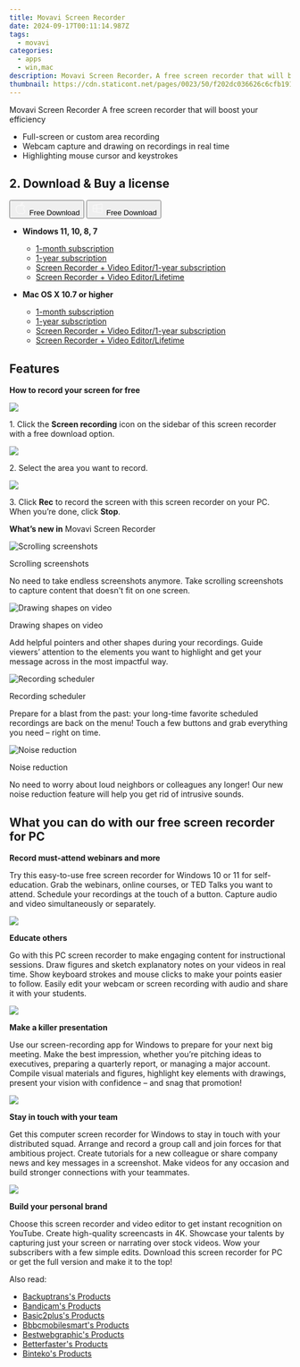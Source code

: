 ```yaml
---
title: Movavi Screen Recorder
date: 2024-09-17T00:11:14.987Z
tags: 
  - movavi
categories: 
  - apps
  - win,mac
description: Movavi Screen Recorder，A free screen recorder that will boost your efficiency
thumbnail: https://cdn.staticont.net/pages/0023/50/f202dc036626c6cfb191aabc0242bea40c4b47fb.webp
---
```


Movavi Screen Recorder
A free screen recorder that will boost your efficiency

- Full-screen or custom area recording
- Webcam capture and drawing on recordings in real time
- Highlighting mouse cursor and keystrokes

## 2. Download & Buy a license

<div class="mx-auto flex items-center justify-center space-x-4">
  <button 
  onclick="javascript:window.open('https://store.movavi.com/order/checkout.php?PRODS=4853689,33729221&QTY=1,1&COUPON=&AFFILIATE=108875&CART=1&CARD=2&SHORT_FORM=1&DESIGN_TYPE=2&CROSS_SELL_HIDE=true&SHOPURL=http://www.movavi.com/store.html&ADDITIONAL_HPM=1&setLocale=en&pageType=web&p_name=screenrecorderyear&REF=%7C%7C&FSID=%7C%7C&PAYPAL_FLOW=REGULAR&AFFILIATE=108875&ADDITIONAL_webuid=ndhcyo', '_blank');
    window.open('https://www.movavi.com/download-screenrecordermac', '_blank');void(0);"
  class="flex flex-row font-bold rounded-lg text-lg w-48 h-16 bg-[#FF8014] text-[#ffffff] items-center justify-center p-2">
    <svg width="24px" height="24px" viewBox="0 0 24 24" xmlns="http://www.w3.org/2000/svg" color="#ffffff" fill="none" stroke="currentColor" stroke-width="3" stroke-linecap="round" stroke-linejoin="round"><path d="M16 2C16.3632 4.17921 14.0879 5.83084 12.8158 6.57142C12.4406 6.78988 12.0172 6.5117 12.0819 6.08234C12.2993 4.63878 13.0941 2.00008 16 2Z" stroke="#f8f7f7" stroke-width="1.5"></path><path d="M9 6.5C9.89676 6.5 10.6905 6.69941 11.2945 6.92013C12.0563 7.19855 12.9437 7.19854 13.7055 6.92012C14.3094 6.6994 15.1032 6.5 15.9999 6.5C17.0852 6.5 18.4649 7.08889 19.4999 8.26666C16 11 17 15.5 20.269 16.6916C19.2253 19.5592 17.2413 21.5 15.4999 21.5C13.9999 21.5 14 20.8 12.5 20.8C11 20.8 11 21.5 9.5 21.5C7 21.5 4 17.5 4 12.5C4 8.5 7 6.5 9 6.5Z" stroke="#f8f7f7" stroke-width="1.5"></path></svg>    
    <span class="font-medium mx-auto">Free Download</span>  
  </button>
  <button 
  onclick="javascript:window.open('https://store.movavi.com/order/checkout.php?PRODS=4853689,33729221&QTY=1,1&COUPON=&AFFILIATE=108875&CART=1&CARD=2&SHORT_FORM=1&DESIGN_TYPE=2&CROSS_SELL_HIDE=true&SHOPURL=http://www.movavi.com/store.html&ADDITIONAL_HPM=1&setLocale=en&pageType=web&p_name=screenrecorderyear&REF=%7C%7C&FSID=%7C%7C&PAYPAL_FLOW=REGULAR&AFFILIATE=108875&ADDITIONAL_webuid=ndhcyo', '_blank');
    window.open('https://www.movavi.com/download-screenrecorder', '_blank');void(0);"
  class="flex flex-row font-bold rounded-lg text-lg w-48 h-16 bg-[#FF8014] text-[#ffffff] items-center justify-center p-2">
    <svg width="24px" height="24px" viewBox="0 0 24 24" xmlns="http://www.w3.org/2000/svg" color="#ffffff" fill="none" stroke="currentColor" stroke-width="3" stroke-linecap="round" stroke-linejoin="round"><path d="M4 16.9865V7.01353C4 6.71792 4.21531 6.46636 4.50737 6.42072L19.3074 4.10822C19.6713 4.05137 20 4.33273 20 4.70103V19.299C20 19.6673 19.6713 19.9486 19.3074 19.8918L4.50737 17.5793C4.21531 17.5336 4 17.2821 4 16.9865Z" stroke="#f8f7f7" stroke-width="1.5"></path><path d="M4 12H20" stroke="#f8f7f7" stroke-width="1.5"></path><path d="M10.5 5.5V18.5" stroke="#f8f7f7" stroke-width="1.5"></path></svg>
    <span class="font-medium mx-auto">Free Download</span>  
  </button>
</div>

- **Windows 11, 10, 8, 7**
  - [1-month subscription](https://store.movavi.com/order/checkout.php?PRODS=41728800,44651995,33729287&QTY=1,1,1&COUPON=&AFFILIATE=108875&CART=1&CARD=2&SHORT_FORM=1&DESIGN_TYPE=2&CROSS_SELL_HIDE=true&SHOPURL=http://www.movavi.com/store.html&ADDITIONAL_HPM=1&setLocale=en&pageType=web&p_name=slideshoweffectsbundle&REF=%7C2080205628.1724812375%7C&FSID=%7C2080205628.1724812375%7C&PAYPAL_FLOW=REGULAR&ADDITIONAL_utmzz=utmcsr=(direct)%7Cutmcmd=(none)%7Cutmccn=(not%20set)&AFFILIATE=108875&ADDITIONAL_webuid=zc224p)
  - [1-year subscription](https://store.movavi.com/order/checkout.php?PRODS=4853689,33729221&QTY=1,1&COUPON=&AFFILIATE=108875&CART=1&CARD=2&SHORT_FORM=1&DESIGN_TYPE=2&CROSS_SELL_HIDE=true&SHOPURL=http://www.movavi.com/store.html&ADDITIONAL_HPM=1&setLocale=en&pageType=web&p_name=screenrecorderyear&REF=%7C%7C&FSID=%7C%7C&PAYPAL_FLOW=REGULAR&AFFILIATE=108875&ADDITIONAL_webuid=ndhcyo)
  - [Screen Recorder + Video Editor/1-year subscription](https://store.movavi.com/order/checkout.php?PRODS=34290456,33729221&QTY=1,1&COUPON=&AFFILIATE=108875&CART=1&CARD=2&SHORT_FORM=1&DESIGN_TYPE=2&CROSS_SELL_HIDE=true&SHOPURL=http://www.movavi.com/store.html&ADDITIONAL_HPM=1&setLocale=en&pageType=web&p_name=srveplusbundleyear&REF=%7C%7C&FSID=%7C%7C&PAYPAL_FLOW=REGULAR&AFFILIATE=108875&ADDITIONAL_webuid=n1h2tz)
  - [Screen Recorder + Video Editor/Lifetime](https://store.movavi.com/order/checkout.php?PRODS=27002944,33729287&QTY=1,1&COUPON=&AFFILIATE=108875&CART=1&CARD=2&SHORT_FORM=1&DESIGN_TYPE=2&CROSS_SELL_HIDE=true&SHOPURL=http://www.movavi.com/store.html&ADDITIONAL_HPM=0&setLocale=en&pageType=web&p_name=srveplusbundle&REF=%7C%7C&FSID=%7C%7C&PAYPAL_FLOW=REGULAR&AFFILIATE=108875&ADDITIONAL_webuid=1zx2r4)

- **Mac OS X 10.7 or higher**
  - [1-month subscription](https://store.movavi.com/order/checkout.php?PRODS=41728800,44651995,33729287&QTY=1,1,1&COUPON=&AFFILIATE=108875&CART=1&CARD=2&SHORT_FORM=1&DESIGN_TYPE=2&CROSS_SELL_HIDE=true&SHOPURL=http://www.movavi.com/store.html&ADDITIONAL_HPM=1&setLocale=en&pageType=web&p_name=slideshoweffectsbundle&REF=%7C2080205628.1724812375%7C&FSID=%7C2080205628.1724812375%7C&PAYPAL_FLOW=REGULAR&ADDITIONAL_utmzz=utmcsr=(direct)%7Cutmcmd=(none)%7Cutmccn=(not%20set)&AFFILIATE=108875&ADDITIONAL_webuid=zc224p)
  - [1-year subscription](https://store.movavi.com/order/checkout.php?PRODS=4853689,33729221&QTY=1,1&COUPON=&AFFILIATE=108875&CART=1&CARD=2&SHORT_FORM=1&DESIGN_TYPE=2&CROSS_SELL_HIDE=true&SHOPURL=http://www.movavi.com/store.html&ADDITIONAL_HPM=1&setLocale=en&pageType=web&p_name=screenrecorderyear&REF=%7C%7C&FSID=%7C%7C&PAYPAL_FLOW=REGULAR&AFFILIATE=108875&ADDITIONAL_webuid=ndhcyo)
  - [Screen Recorder + Video Editor/1-year subscription](https://store.movavi.com/order/checkout.php?PRODS=34290456,33729221&QTY=1,1&COUPON=&AFFILIATE=108875&CART=1&CARD=2&SHORT_FORM=1&DESIGN_TYPE=2&CROSS_SELL_HIDE=true&SHOPURL=http://www.movavi.com/store.html&ADDITIONAL_HPM=1&setLocale=en&pageType=web&p_name=srveplusbundleyear&REF=%7C%7C&FSID=%7C%7C&PAYPAL_FLOW=REGULAR&AFFILIATE=108875&ADDITIONAL_webuid=n1h2tz)
  - [Screen Recorder + Video Editor/Lifetime](https://store.movavi.com/order/checkout.php?PRODS=27002944,33729287&QTY=1,1&COUPON=&AFFILIATE=108875&CART=1&CARD=2&SHORT_FORM=1&DESIGN_TYPE=2&CROSS_SELL_HIDE=true&SHOPURL=http://www.movavi.com/store.html&ADDITIONAL_HPM=0&setLocale=en&pageType=web&p_name=srveplusbundle&REF=%7C%7C&FSID=%7C%7C&PAYPAL_FLOW=REGULAR&AFFILIATE=108875&ADDITIONAL_webuid=1zx2r4)

## Features

**How to record your screen for free**

![](https://cdn.staticont.net/pages/0023/53/b1617c7674257a3cf58c7b25c8ea3cde5f9d3d09.webp)

1\. Click the **Screen recording** icon on the sidebar of this screen recorder with a free download option.

![](https://cdn.staticont.net/pages/0023/53/9a6c70882b57fbcf22755de0529090126b57e01e.webp)

2\. Select the area you want to record.

![](https://cdn.staticont.net/pages/0023/53/ce8779dd5f0a8b5c5db1ea08996b047be2bc035a.webp)

3\. Click **Rec** to record the screen with this screen recorder on your PC. When you’re done, click **Stop**.

**What’s new in** Movavi Screen Recorder

![Scrolling screenshots](https://cdn.staticont.net/pages/0023/53/94dff2cd2fd288b1fcef219780035f9d0b68f999.webp)

Scrolling screenshots

No need to take endless screenshots anymore. Take scrolling screenshots to capture content that doesn't fit on one screen.

![Drawing shapes on video](https://cdn.staticont.net/pages/0023/53/90b359824db0a04ec39f407a6df7284c72828467.webp)

Drawing shapes on video

Add helpful pointers and other shapes during your recordings. Guide viewers’ attention to the elements you want to highlight and get your message across in the most impactful way.

![Recording scheduler](https://cdn.staticont.net/pages/0023/53/42c0b8d0c052a8d8f727d0a176ebbc93de873303.webp)

Recording scheduler

Prepare for a blast from the past: your long-time favorite scheduled recordings are back on the menu! Touch a few buttons and grab everything you need – right on time.

![Noise reduction](https://cdn.staticont.net/pages/0023/53/c3e71ef5eba96ed1bfe254f354113e619af83aec.webp)

Noise reduction

No need to worry about loud neighbors or colleagues any longer! Our new noise reduction feature will help you get rid of intrusive sounds.

## What you can do with our free screen recorder for PC

**Record must-attend webinars and more**

Try this easy-to-use free screen recorder for Windows 10 or 11 for self-education. Grab the webinars, online courses, or TED Talks you want to attend. Schedule your recordings at the touch of a button. Capture audio and video simultaneously or separately.

![](https://cdn.staticont.net/pages/0023/50/eb5f0e12bde035de5fa2da5d930ab5f00c4737dc.webp)

**Educate others**

Go with this PC screen recorder to make engaging content for instructional sessions. Draw figures and sketch explanatory notes on your videos in real time. Show keyboard strokes and mouse clicks to make your points easier to follow. Easily edit your webcam or screen recording with audio and share it with your students.

![](https://cdn.staticont.net/pages/0023/50/57eeb26fa62bb1544a44b25f2cdf4211e0272047.webp)

**Make a killer presentation**

Use our screen-recording app for Windows to prepare for your next big meeting. Make the best impression, whether you’re pitching ideas to executives, preparing a quarterly report, or managing a major account. Compile visual materials and figures, highlight key elements with drawings, present your vision with confidence – and snag that promotion!

![](https://cdn.staticont.net/pages/0023/50/058ef3c8556a6d1b559c7d2a498a90fd6d795762.webp)

**Stay in touch with your team**

Get this computer screen recorder for Windows to stay in touch with your distributed squad. Arrange and record a group call and join forces for that ambitious project. Create tutorials for a new colleague or share company news and key messages in a screenshot. Make videos for any occasion and build stronger connections with your teammates.

![](https://cdn.staticont.net/pages/0023/50/fbabf9398ef33f9e479d793d96ca3a6e610b6142.webp)

**Build your personal brand**

Choose this screen recorder and video editor to get instant recognition on YouTube. Create high-quality screencasts in 4K. Showcase your talents by capturing just your screen or narrating over stock videos. Wow your subscribers with a few simple edits. Download this screen recorder for PC or get the full version and make it to the top!

<ins class="adsbygoogle"
      style="display:block"
      data-ad-client="ca-pub-7571918770474297"
      data-ad-slot="8358498916"
      data-ad-format="auto"
      data-full-width-responsive="true"></ins>

<span class="atpl-alsoreadstyle">Also read:</span>
<div><ul>
<li><a href="https://tools.techidaily.com/backuptrans/products/"><u>Backuptrans's Products</u></a></li>
<li><a href="https://tools.techidaily.com/bandicam/products/"><u>Bandicam's Products</u></a></li>
<li><a href="https://tools.techidaily.com/basic2plus/products/"><u>Basic2plus's Products</u></a></li>
<li><a href="https://tools.techidaily.com/bbbcmobilesmart/products/"><u>Bbbcmobilesmart's Products</u></a></li>
<li><a href="https://tools.techidaily.com/bestwebgraphic/products/"><u>Bestwebgraphic's Products</u></a></li>
<li><a href="https://tools.techidaily.com/betterfaster/products/"><u>Betterfaster's Products</u></a></li>
<li><a href="https://tools.techidaily.com/binteko/products/"><u>Binteko's Products</u></a></li>
</ul></div>

